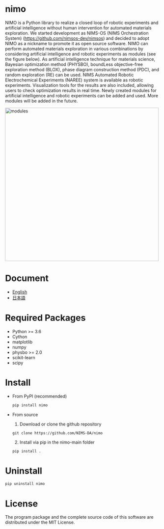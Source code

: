 # nimo

NIMO is a Python library to realize a closed loop of robotic experiments and artificial intelligence without human intervention for automated materials exploration. We started development as NIMS-OS (NIMS Orchestration System) (https://github.com/nimsos-dev/nimsos) and decided to adopt NIMO as a nickname to promote it as open source software. NIMO can perform automated materials exploration in various combinations by considering artificial intelligence and robotic experiments as modules (see the figure below). As artificial intelligence technique for materials science, Bayesian optimization method (PHYSBO), boundLess objective-free exploration method (BLOX), phase diagram construction method (PDC), and random exploration (RE) can be used. NIMS Automated Robotic Electrochemical Experiments (NAREE) system is available as robotic experiments. Visualization tools for the results are also included, allowing users to check optimization results in real time. Newly created modules for artificial intelligence and robotic experiments can be added and used. More modules will be added in the future.

<img width="500" alt="modules" src="https://github.com/user-attachments/assets/ee7ca756-b4ea-4fc6-8d41-6e1ff47afdfd">


# Document

- [English](https://nims-da.github.io/nimo/en/)
- [日本語](https://nims-da.github.io/nimo/ja/)

# Required Packages

- Python >= 3.6
- Cython
- matplotlib
- numpy
- physbo >= 2.0
- scikit-learn
- scipy

# Install

* From PyPI (recommended)

  ```bash
  pip install nimo
  ```

* From source

  1. Download or clone the github repository

  ```
  git clone https://github.com/NIMS-DA/nimo
  ```

  2. Install via pip in the nimo-main folder

  ```bash
  pip install .
  ```

# Uninstall

```bash
pip uninstall nimo
```

# License

The program package and the complete source code of this software are distributed under the MIT License.
